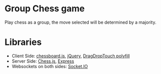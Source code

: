 # Group Chess game

Play chess as a group, the move selected will be determined by a majority.


# Libraries

* Client Side: [chessboard.js](https://chessboardjs.com/), [jQuery](https://jquery.com/), [DragDropTouch polyfill](https://www.npmjs.com/package/drag-drop-touch)
* Server Side: [Chess.js](https://github.com/jhlywa/chess.js/), [Express](https://expressjs.com/)
* Websockets on both sides: [Socket.IO](https://socket.io/)